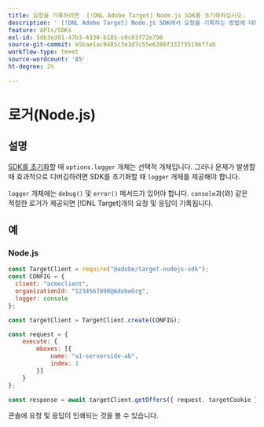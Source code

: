 ```yaml
---
title: 요청을 기록하려면  [!DNL Adobe Target] Node.js SDK를 초기화하십시오.
description: ' [!DNL Adobe Target] Node.js SDK에서 요청을 기록하는 방법에 대해 알아봅니다.'
feature: APIs/SDKs
exl-id: 5db3e301-47b3-4330-b185-c0c03f72e790
source-git-commit: e5bae1ac9485c3e1d7c55e6386f332755196ffab
workflow-type: tm+mt
source-wordcount: '85'
ht-degree: 2%

---
```


# 로거(Node.js)

## 설명

[SDK를 초기화](initialize-sdk.md)할 때 `options.logger` 개체는 선택적 개체입니다. 그러나 문제가 발생할 때 효과적으로 디버깅하려면 SDK를 초기화할 때 `logger` 개체를 제공해야 합니다.

`logger` 개체에는 `debug()` 및 `error()` 메서드가 있어야 합니다. `console`과(와) 같은 적절한 로거가 제공되면 [!DNL Target]개의 요청 및 응답이 기록됩니다.

## 예

### Node.js

```js {line-numbers="true"}
const TargetClient = require("@adobe/target-nodejs-sdk");
const CONFIG = {
  client: "acmeclient",
  organizationId: "1234567890@AdobeOrg",
  logger: console
};

const targetClient = TargetClient.create(CONFIG);

const request = {
    execute: {
        mboxes: [{
            name: "a1-serverside-ab",
            index: 1
        }]
    }
};

const response = await targetClient.getOffers({ request, targetCookie });
```

콘솔에 요청 및 응답이 인쇄되는 것을 볼 수 있습니다.
